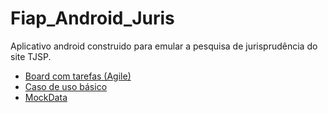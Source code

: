 # Fiap_Android_Juris

Aplicativo android construido para emular a pesquisa de jurisprudência do site TJSP.

- [Board com tarefas (Agile)](https://github.com/users/Darklabel91/projects/1/views/1)
- [Caso de uso básico](https://docs.google.com/document/d/1FhCZo83cKScS5aU7rr8N1hJG4YxDqpZQ5s0cMvk8q2E/edit?usp=sharing)
- [MockData](https://docs.google.com/spreadsheets/d/1cNcygB4Ru72S8P43RMmO17A7p4QTvLZxXx4ZON3fBgM/edit?usp=sharing) 
